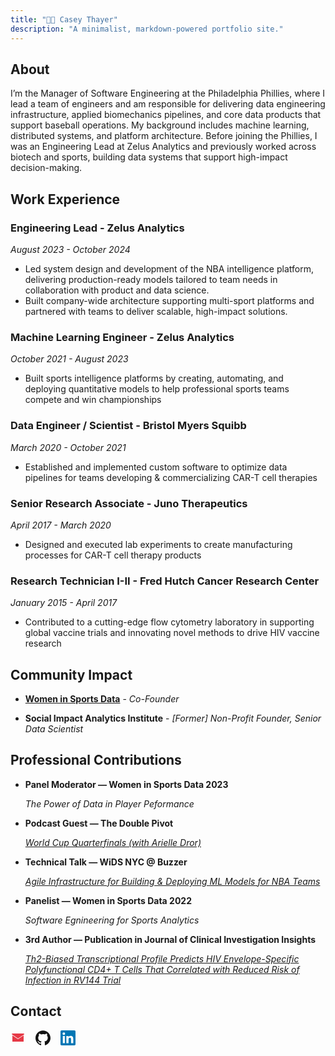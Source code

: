 ```yaml
---
title: "👩‍💻 Casey Thayer"
description: "A minimalist, markdown-powered portfolio site."
---
```


## <span id="about">About</span>

I’m the Manager of Software Engineering at the Philadelphia Phillies, where I lead a team of engineers and am responsible for delivering data engineering infrastructure, applied biomechanics pipelines, and core data products that support baseball operations. My background includes machine learning, distributed systems, and platform architecture. Before joining the Phillies, I was an Engineering Lead at Zelus Analytics and previously worked across biotech and sports, building data systems that support high-impact decision-making.

## <span id="work-experience">Work Experience</span>

### Engineering Lead - Zelus Analytics

_August 2023 - October 2024_

- Led system design and development of the NBA intelligence platform, delivering production-ready models tailored to team needs in collaboration with product and data science.
- Built company-wide architecture supporting multi-sport platforms and partnered with teams to deliver scalable, high-impact solutions.

### Machine Learning Engineer - Zelus Analytics

_October 2021 - August 2023_

- Built sports intelligence platforms by creating, automating, and deploying quantitative models to help professional sports teams compete and win championships

### Data Engineer / Scientist - Bristol Myers Squibb

_March 2020 - October 2021_

- Established and implemented custom software to optimize data pipelines for teams developing & commercializing CAR-T cell therapies

### Senior Research Associate - Juno Therapeutics

_April 2017 - March 2020_

- Designed and executed lab experiments to create manufacturing processes for CAR-T cell therapy products

### Research Technician I-II - Fred Hutch Cancer Research Center

_January 2015 - April 2017_

- Contributed to a cutting-edge flow cytometry laboratory in supporting global vaccine trials and innovating novel methods to drive HIV vaccine research

## <span id="community-impact">Community Impact</span>

- [**Women in Sports Data**](https://womeninsportsdata.org/) - _Co-Founder_

- **Social Impact Analytics Institute** - _[Former] Non-Profit Founder, Senior Data Scientist_

## <span id="professional-contributions">Professional Contributions</span>

- **Panel Moderator — Women in Sports Data 2023**

  _The Power of Data in Player Peformance_

- **Podcast Guest — The Double Pivot**

  [_World Cup Quarterfinals (with Arielle Dror)_](https://open.spotify.com/episode/52r1dKhCgBUi1QNHrxdzAv)

- **Technical Talk — WiDS NYC @ Buzzer**

  [_Agile Infrastructure for Building & Deploying ML Models for NBA Teams_](https://www.youtube.com/watch?v=ETnbTTQyTH8&t=7431s)

- **Panelist — Women in Sports Data 2022**

  _Software Egnineering for Sports Analytics_

- **3rd Author — Publication in Journal of Clinical Investigation Insights**

  [_Th2-Biased Transcriptional Profile Predicts HIV Envelope-Specific Polyfunctional CD4+ T Cells That Correlated with Reduced Risk of Infection in RV144 Trial_](https://pubmed.ncbi.nlm.nih.gov/35803696/)

## <span id="contact">Contact</span>

<div style="display: flex; gap: 16px; align-items: center;">
  <!-- Email -->
  <a href="mailto:casey.thayer6@gmail.com" target="_blank" aria-label="Email">
    <svg width="24" height="24" fill="#e63946" xmlns="http://www.w3.org/2000/svg" viewBox="0 0 24 24">
      <path d="M12 13.065 2.4 6.6A1 1 0 0 1 3 5h18a1 1 0 0 1 .6 1.8L12 13.065zM3 8.097V18h18V8.097l-9 6-9-6z"/>
    </svg>
  </a>

  <!-- GitHub -->
  <a href="https://github.com/thayerca" target="_blank" aria-label="GitHub">
    <svg width="24" height="24" fill="#111111" xmlns="http://www.w3.org/2000/svg" viewBox="0 0 24 24">
      <path d="M12 .297c-6.63 0-12 5.373-12 12 0 5.303 3.438 
      9.8 8.205 11.387.6.113.82-.258.82-.577 
      0-.285-.01-1.04-.015-2.04-3.338.724-4.042-1.61-4.042-1.61-.546-1.387-1.333-1.757-1.333-1.757-1.09-.745.084-.729.084-.729 
      1.205.084 1.84 1.236 1.84 1.236 1.07 1.835 2.809 1.305 
      3.495.998.108-.776.418-1.305.762-1.605-2.665-.3-5.467-1.334-5.467-5.93 
      0-1.31.47-2.38 1.235-3.22-.135-.303-.54-1.523.105-3.176 0 
      0 1.005-.322 3.3 1.23a11.5 11.5 0 0 1 3-.405c1.02.005 
      2.045.138 3 .405 2.28-1.552 3.285-1.23 
      3.285-1.23.645 1.653.24 2.873.12 3.176.765.84 
      1.23 1.91 1.23 3.22 0 4.61-2.805 5.625-5.475 
      5.92.435.375.81 1.096.81 2.22 0 1.606-.015 2.896-.015 
      3.286 0 .315.21.69.825.57C20.565 22.092 24 
      17.592 24 12.297c0-6.627-5.373-12-12-12"/>
    </svg>
  </a>

  <!-- LinkedIn -->
  <a href="https://www.linkedin.com/in/casey-thayer" target="_blank" aria-label="LinkedIn">
    <svg width="24" height="24" fill="#0077b5" xmlns="http://www.w3.org/2000/svg" viewBox="0 0 24 24">
      <path d="M20.447 20.452h-3.554v-5.569c0-1.327-.026-3.037-1.852-3.037-1.853 
      0-2.136 1.445-2.136 2.937v5.669h-3.554V9h3.414v1.561h.049c.476-.899 
      1.637-1.848 3.367-1.848 3.6 0 4.267 2.368 4.267 
      5.455v6.284zM5.337 7.433a2.062 2.062 
      0 1 1 0-4.124 2.062 2.062 0 0 1 0 
      4.124zM6.956 20.452H3.716V9h3.24v11.452zM22.225 
      0H1.771C.792 0 0 .771 0 1.723v20.555C0 
      23.229.792 24 1.771 24h20.451C23.2 24 24 
      23.229 24 22.278V1.723C24 .771 23.2 0 22.222 
      0z"/>
    </svg>
  </a>
</div>
